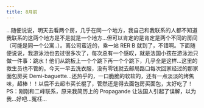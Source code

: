 ```yaml
---
title: 8月前
---
```


...随便说说，明天去看两个房，几乎在同一个地方，我自己和我联系的人都不知道我联系的这两个地方是不是就是一个地方...但可以肯定的是肯定是两个不同的房间（可能是同一个公寓..）。离公司蛮近的，乘一站 RER B 就到了，不错啊。下面随便说说，我游泳池也去过很多次了，每次总有一个感叹，就是法国小孩在游泳池只做一件事：跳水！他们从跳板上一个个跳下再一个个跳下，几乎全是这样...这里的救生员也不管的。今天一早去洗衣服，没有零钱就去邮局路口每次回家经过的那家面包房买 Demi-baguette...还热乎的，一口脆脆的软软的，还有一点淡淡的烤焦味，超棒！！以后不去超市买长棍了，管然还是得去面包房买面包，太好吃了！PS：刚刚和二峰联系，原来我简历上的 Propagande 让法国人引起了误解，以为我...好吧...冤枉...
